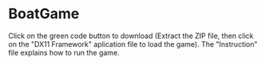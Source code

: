 # BoatGame
Click on the green code button to download
(Extract the ZIP file, then click on the "DX11 Framework" aplication file to load the game).
The "Instruction" file explains how to run the game.
